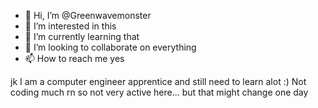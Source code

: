 - 👋 Hi, I’m @Greenwavemonster
- 👀 I’m interested in this
- 🌱 I’m currently learning that
- 💞️ I’m looking to collaborate on everything
- 📫 How to reach me yes

jk I am a computer engineer apprentice and still need to learn alot :) Not coding much rn so not very active here... but that might change one day
